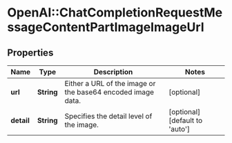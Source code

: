 # OpenAI::ChatCompletionRequestMessageContentPartImageImageUrl

## Properties
Name | Type | Description | Notes
------------ | ------------- | ------------- | -------------
**url** | **String** | Either a URL of the image or the base64 encoded image data. | [optional] 
**detail** | **String** | Specifies the detail level of the image. | [optional] [default to &#x27;auto&#x27;]

